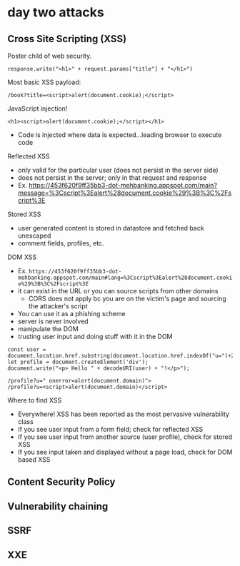 # day two attacks

## Cross Site Scripting (XSS)

Poster child of web security.

```
response.write("<h1>" + request.params["title"] + "</h1>")
```

Most basic XSS payload:

```
/book?title=<script>alert(document.cookie);</script>
```

JavaScript injection!

```
<h1><script>alert(document.cookie);</script></h1>
```

- Code is injected where data is expected...leading browser to execute code

Reflected XSS

- only valid for the particular user (does not persist in the server side)
- does not persist in the server; only in that request and response
- Ex. https://453f620f9ff35bb3-dot-mehbanking.appspot.com/main?message=%3Cscript%3Ealert%28document.cookie%29%3B%3C%2Fscript%3E

Stored XSS

- user generated content is stored in datastore and fetched back unescaped
- comment fields, profiles, etc.

DOM XSS

- Ex. `https://453f620f9ff35bb3-dot-mehbanking.appspot.com/main#lang=%3Cscript%3Ealert%28document.cookie%29%3B%3C%2Fscript%3E`
- it can exist in the URL or you can source scripts from other domains
  - CORS does not apply bc you are on the victim's page and sourcing the attacker's script
- You can use it as a phishing scheme
- server is never involved
- manipulate the DOM
- trusting user input and doing stuff with it in the DOM

```
const user = document.location.href.substring(document.location.href.indexOf("u=")+2);
let profile = document.createElement('div');
document.write("<p> Hello " + decodeURI(user) + "!</p>");

/profile?u=" onerror=alert(document.domain)">
/profile?u=<script>alert(document.domain)</script>
```

Where to find XSS

- Everywhere! XSS has been reported as the most pervasive vulnerability class
- If you see user input from a form field; check for reflected XSS
- If you see user input from another source (user profile), check for stored XSS
- If you see input taken and displayed without a page load, check for DOM based XSS

## Content Security Policy

## Vulnerability chaining

## SSRF

## XXE
